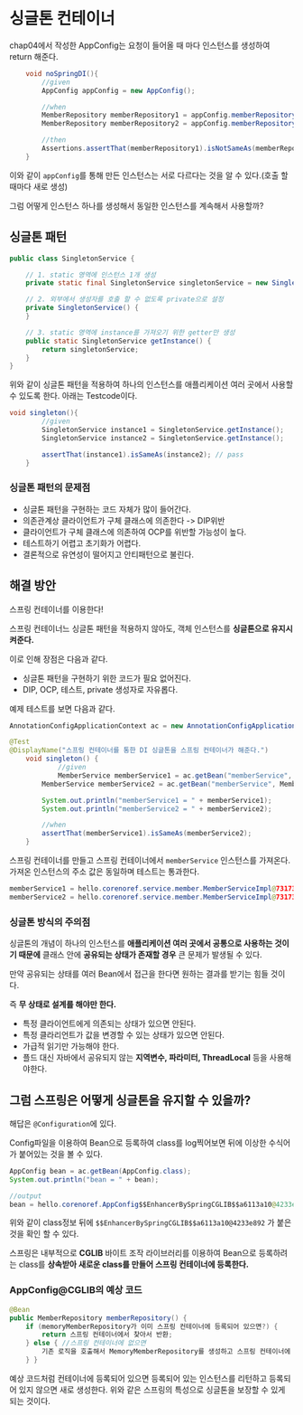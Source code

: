 싱글톤 컨테이너
===

chap04에서 작성한 AppConfig는 요청이 들어올 때 마다 인스턴스를 생성하여 return 해준다.

```java
    void noSpringDI(){
        //given
        AppConfig appConfig = new AppConfig();

        //when
        MemberRepository memberRepository1 = appConfig.memberRepository();
        MemberRepository memberRepository2 = appConfig.memberRepository();

        //then
        Assertions.assertThat(memberRepository1).isNotSameAs(memberRepository2);
    }
```

이와 같이 `appConfig`를 통해 만든 인스턴스는 서로 다르다는 것을 알 수 있다.(호출 할 때마다 새로 생성)

그럼 어떻게 인스턴스 하나를 생성해서 동일한 인스턴스를 계속해서 사용할까?

## 싱글톤 패턴

```java
public class SingletonService {

    // 1. static 영역에 인스턴스 1개 생성
    private static final SingletonService singletonService = new SingletonService();

    // 2. 외부에서 생성자를 호출 할 수 없도록 private으로 설정
    private SingletonService() {
    }

    // 3. static 영역에 instance를 가져오기 위한 getter만 생성 
    public static SingletonService getInstance() {
        return singletonService;
    }
}
```

위와 같이 싱글톤 패턴을 적용하여 하나의 인스턴스를 애플리케이션 여러 곳에서 사용할 수 있도록 한다. 아래는 Testcode이다.

```java
void singleton(){
        //given
        SingletonService instance1 = SingletonService.getInstance();
        SingletonService instance2 = SingletonService.getInstance();

        assertThat(instance1).isSameAs(instance2); // pass
    }
```

### 싱글톤 패턴의 문제점

- 싱글톤 패턴을 구현하는 코드 자체가 많이 들어간다.
- 의존관계상 클라이언트가 구체 클래스에 의존한다  -> DIP위반
- 클라이언트가 구체 클래스에 의존하여 OCP를 위반할 가능성이 높다.
- 테스트하기 어렵고 초기화가 어렵다.
- 결론적으로 유연성이 떨어지고 안티패턴으로 불린다.

## 해결 방안

스프링 컨테이너를 이용한다! 

스프링 컨테이너느 싱글톤 패턴을 적용하지 않아도, 객체 인스턴스를 **싱글톤으로 유지시켜준다.**

이로 인해 장점은 다음과 같다.

- 싱글톤 패턴을 구현하기 위한 코드가 필요 없어진다.
- DIP, OCP, 테스트, private 생성자로 자유롭다.

예제 테스트를 보면 다음과 같다.

```java
AnnotationConfigApplicationContext ac = new AnnotationConfigApplicationContext(AppConfig.class);

@Test
@DisplayName("스프링 컨테이너를 통한 DI 싱글톤을 스프링 컨테이너가 해준다.")
    void singleton() {
            //given
            MemberService memberService1 = ac.getBean("memberService", MemberService.class);
        MemberService memberService2 = ac.getBean("memberService", MemberService.class);

        System.out.println("memberService1 = " + memberService1);
        System.out.println("memberService2 = " + memberService2);

        //when
        assertThat(memberService1).isSameAs(memberService2);
    }
```

스프링 컨테이너를 만들고 스프링 컨테이너에서 `memberService` 인스턴스를 가져온다. 가져온 인스턴스의
주소 값은 동일하며 테스트는 통과한다.

```java
memberService1 = hello.corenoref.service.member.MemberServiceImpl@73173f63
memberService2 = hello.corenoref.service.member.MemberServiceImpl@73173f63
```

### 싱글톤 방식의 주의점

싱글톤의 개념이 하나의 인스턴스를 **애플리케이션 여러 곳에서 공통으로 사용하는 것이기 때문에** 클래스 안에
**공유되는 상태가 존재할 경우** 큰 문제가 발생될 수 있다.

만약 공유되는 상태를 여러 Bean에서 접근을 한다면 원하는 결과를 받기는 힘들 것이다.

즉 **무 상태로 설계를 해야만 한다.**
- 특정 클라이언트에게 의존되는 상태가 있으면 안된다.
- 특정 클라리언트가 값을 변경할 수 있는 상태가 있으면 안된다.
- 가급적 읽기만 가능해야 한다.
- 플드 대신 자바에서 공유되지 않는 **지역변수, 파라미터, ThreadLocal** 등을 사용해야한다.

## 그럼 스프링은 어떻게 싱글톤을 유지할 수 있을까?

해답은 `@Configuration`에 있다. 

Config파일을 이용하여 Bean으로 등록하여 class를 log찍어보면 뒤에 이상한 수식어가 붙어있는 것을 볼 수 있다.

```java
AppConfig bean = ac.getBean(AppConfig.class);
System.out.println("bean = " + bean);

//output
bean = hello.corenoref.AppConfig$$EnhancerBySpringCGLIB$$a6113a10@4233e892
```

위와 같이 class정보 뒤에 `$$EnhancerBySpringCGLIB$$a6113a10@4233e892` 가 붙은 것을 확인 할 수 있다.

스프링은 내부적으로 **CGLIB** 바이트 조작 라이브러리를 이용하여 Bean으로 등록하려는 class를 **상속받아 
새로운 class를 만들어 스프링 컨테이너에 등록한다.**

### AppConfig@CGLIB의 예상 코드

```java
@Bean
public MemberRepository memberRepository() {
    if (memoryMemberRepository가 이미 스프링 컨테이너에 등록되어 있으면?) { 
        return 스프링 컨테이너에서 찾아서 반환;
    } else { //스프링 컨테이너에 없으면
        기존 로직을 호출해서 MemoryMemberRepository를 생성하고 스프링 컨테이너에 등록 return 반환
    } }
```

예상 코드처럼 컨테이너에 등록되어 있으면 등록되어 있는 인스턴스를 리턴하고 등록되어 있지 않으면 새로 생성한다. 위와 같은 스프링의 특성으로
싱글톤을 보장할 수 있게 되는 것이다.
